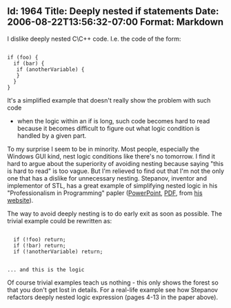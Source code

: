 Id: 1964
Title: Deeply nested if statements
Date: 2006-08-22T13:56:32-07:00
Format: Markdown
--------------
I dislike deeply nested C\C++ code. I.e. the code of the form:

<code>
if (foo) {
  if (bar) {
   if (anotherVariable) {
   }
  }
}
</code>

It's a simplified example that doesn't really show the problem with such code
- when the logic within an if is long, such code becomes hard to read because
it becomes difficult to figure out what logic condition is handled by a given
part.


To my surprise I seem to be in minority. Most people, especially the Windows
GUI kind, nest logic conditions like there's no tomorrow. I find it hard to
argue about the superiority of avoiding nesting because saying "this is hard
to read" is too vague. But I'm relieved to find out that I'm not the only one
that has a dislike for unnecessary nesting. Stepanov, inventor and implementor
of STL, has a great example of simplifying nested logic in his
"Professionalism in Programming" papler ([PowerPoint][1], [PDF][2], from [his
website][3]).


The way to avoid deeply nesting is to do early exit as soon as possible. The
trivial example could be rewritten as:

<code>
  if (!foo) return;
  if (!bar) return;
  if (!anotherVariable) return;

  ... and this is the logic
</code>

Of course trivial examples teach us nothing - this only shows the forest so
that you don't get lost in details. For a real-life example see how Stepanov
refactors deeply nested logic expression (pages 4-13 in the paper above).


   [1]: http://www.stepanovpapers.com/Professionalism%20in%20Programming.ppt

   [2]: http://www.stepanovpapers.com/Professionalism%20in%20Programming.pdf

   [3]: http://www.stepanovpapers.com/


